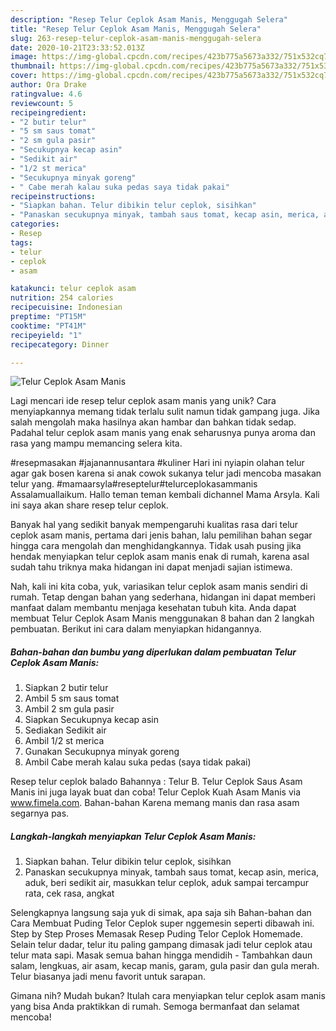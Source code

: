 ```yaml
---
description: "Resep Telur Ceplok Asam Manis, Menggugah Selera"
title: "Resep Telur Ceplok Asam Manis, Menggugah Selera"
slug: 263-resep-telur-ceplok-asam-manis-menggugah-selera
date: 2020-10-21T23:33:52.013Z
image: https://img-global.cpcdn.com/recipes/423b775a5673a332/751x532cq70/telur-ceplok-asam-manis-foto-resep-utama.jpg
thumbnail: https://img-global.cpcdn.com/recipes/423b775a5673a332/751x532cq70/telur-ceplok-asam-manis-foto-resep-utama.jpg
cover: https://img-global.cpcdn.com/recipes/423b775a5673a332/751x532cq70/telur-ceplok-asam-manis-foto-resep-utama.jpg
author: Ora Drake
ratingvalue: 4.6
reviewcount: 5
recipeingredient:
- "2 butir telur"
- "5 sm saus tomat"
- "2 sm gula pasir"
- "Secukupnya kecap asin"
- "Sedikit air"
- "1/2 st merica"
- "Secukupnya minyak goreng"
- " Cabe merah kalau suka pedas saya tidak pakai"
recipeinstructions:
- "Siapkan bahan. Telur dibikin telur ceplok, sisihkan"
- "Panaskan secukupnya minyak, tambah saus tomat, kecap asin, merica, aduk, beri sedikit air, masukkan telur ceplok, aduk sampai tercampur rata, cek rasa, angkat"
categories:
- Resep
tags:
- telur
- ceplok
- asam

katakunci: telur ceplok asam 
nutrition: 254 calories
recipecuisine: Indonesian
preptime: "PT15M"
cooktime: "PT41M"
recipeyield: "1"
recipecategory: Dinner

---
```



![Telur Ceplok Asam Manis](https://img-global.cpcdn.com/recipes/423b775a5673a332/751x532cq70/telur-ceplok-asam-manis-foto-resep-utama.jpg)

Lagi mencari ide resep telur ceplok asam manis yang unik? Cara menyiapkannya memang tidak terlalu sulit namun tidak gampang juga. Jika salah mengolah maka hasilnya akan hambar dan bahkan tidak sedap. Padahal telur ceplok asam manis yang enak seharusnya punya aroma dan rasa yang mampu memancing selera kita.

#resepmasakan #jajanannusantara #kuliner Hari ini nyiapin olahan telur agar gak bosen karena si anak cowok sukanya telur jadi mencoba masakan telur yang. #mamaarsyla#reseptelur#telurceplokasammanis Assalamuallaikum. Hallo teman teman kembali dichannel Mama Arsyla. Kali ini saya akan share resep telur ceplok.

Banyak hal yang sedikit banyak mempengaruhi kualitas rasa dari telur ceplok asam manis, pertama dari jenis bahan, lalu pemilihan bahan segar hingga cara mengolah dan menghidangkannya. Tidak usah pusing jika hendak menyiapkan telur ceplok asam manis enak di rumah, karena asal sudah tahu triknya maka hidangan ini dapat menjadi sajian istimewa.


Nah, kali ini kita coba, yuk, variasikan telur ceplok asam manis sendiri di rumah. Tetap dengan bahan yang sederhana, hidangan ini dapat memberi manfaat dalam membantu menjaga kesehatan tubuh kita. Anda dapat membuat Telur Ceplok Asam Manis menggunakan 8 bahan dan 2 langkah pembuatan. Berikut ini cara dalam menyiapkan hidangannya.

<!--inarticleads1-->

##### Bahan-bahan dan bumbu yang diperlukan dalam pembuatan Telur Ceplok Asam Manis:

1. Siapkan 2 butir telur
1. Ambil 5 sm saus tomat
1. Ambil 2 sm gula pasir
1. Siapkan Secukupnya kecap asin
1. Sediakan Sedikit air
1. Ambil 1/2 st merica
1. Gunakan Secukupnya minyak goreng
1. Ambil  Cabe merah kalau suka pedas (saya tidak pakai)


Resep telur ceplok balado Bahannya : Telur B. Telur Ceplok Saus Asam Manis ini juga layak buat dan coba! Telur Ceplok Kuah Asam Manis via www.fimela.com. Bahan-bahan Karena memang manis dan rasa asam segarnya pas. 

<!--inarticleads2-->

##### Langkah-langkah menyiapkan Telur Ceplok Asam Manis:

1. Siapkan bahan. Telur dibikin telur ceplok, sisihkan
1. Panaskan secukupnya minyak, tambah saus tomat, kecap asin, merica, aduk, beri sedikit air, masukkan telur ceplok, aduk sampai tercampur rata, cek rasa, angkat


Selengkapnya langsung saja yuk di simak, apa saja sih Bahan-bahan dan Cara Membuat Puding Telor Ceplok super nggemesin seperti dibawah ini. Step by Step Proses Memasak Resep Puding Telor Ceplok Homemade. Selain telur dadar, telur itu paling gampang dimasak jadi telur ceplok atau telur mata sapi. Masak semua bahan hingga mendidih - Tambahkan daun salam, lengkuas, air asam, kecap manis, garam, gula pasir dan gula merah. Telur biasanya jadi menu favorit untuk sarapan. 

Gimana nih? Mudah bukan? Itulah cara menyiapkan telur ceplok asam manis yang bisa Anda praktikkan di rumah. Semoga bermanfaat dan selamat mencoba!
